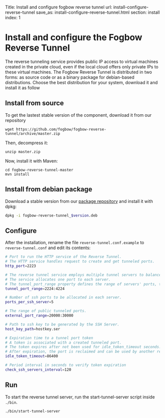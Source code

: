 Title: Install and configure fogbow reverse tunnel
url: install-configure-reverse-tunnel
save_as: install-configure-reverse-tunnel.html
section: install
index: 1

Install and configure the Fogbow Reverse Tunnel
==========

The reverse tunneling service provides public IP access to virtual machines created in the private cloud, even if the local cloud offers only private IPs to these virtual machines. The Fogbow Reverse Tunnel is distributed in two forms: as source code or as a binary package for debian-based distributions. Choose the best distribution for your system, download it and install it as follow

## Install from source
To get the lastest stable version of the component, download it from our repository

``` shell
wget https://github.com/fogbow/fogbow-reverse-tunnel/archive/master.zip
```

Then, decompress it:
``` shell
unzip master.zip
```

Now, install it with Maven:

```
cd fogbow-reverse-tunnel-master
mvn install
```

## Install from debian package

Download a stable version from our <a href="http://downloads.fogbowcloud.org/stable/debian/">package repository</a> and install it with dpkg:

```bash
dpkg -i fogbow-reverse-tunnel_$version.deb
```

## Configure
After the installation, rename the file ```reverse-tunnel.conf.example``` to ```reverse-tunnel.conf``` and edit its contents:
```bash
# Port to run the HTTP service of the Reverse Tunnel.
# The HTTP service handles request to create and get tunneled ports.
http_port=2223

# The reverse tunnel service employs multiple tunnel servers to balance the service load.
# The service allocates one port to each server.
# The tunnel_port_range property defines the range of servers' ports, thus the number of servers.
tunnel_port_range=2224:4224

# Number of ssh ports to be allocated in each server.
ports_per_ssh_server=5

# The range of public tunneled ports.
external_port_range=20000:30000

# Path to ssh key to be generated by the SSH Server.
host_key_path=hostkey.ser

# Expiration time to a tunnel port token
# A token is associated with a created tunneled port.
# The token expires after not been used for idle_token_timeout seconds.
# After expiration, the port is reclaimed and can be used by another request.
idle_token_timeout=86400

# Period interval in seconds to verify token expiration
check_ssh_servers_interval=120
```

## Run
To start the reverse tunnel server, run the start-tunnel-server script inside ```./bin```.
``` shell
./bin/start-tunnel-server
```
